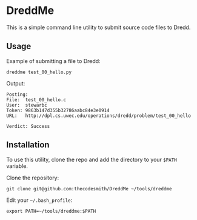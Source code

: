 DreddMe
=======

This is a simple command line utility to submit source code files to Dredd.

Usage
-----

Example of submitting a file to Dredd:

    dreddme test_00_hello.py
    
Output:

    Posting:  
    File:  test_00_hello.c  
    User:  stewarbc  
    Token: 9863b147d355b32786aabc84e3e0914  
    URL:   http://dpl.cs.uwec.edu/operations/dredd/problem/test_00_hello

    Verdict: Success

Installation
------------

To use this utility, clone the repo and add the directory to your `$PATH` variable.

Clone the repository:

    git clone git@github.com:thecodesmith/DreddMe ~/tools/dreddme
    
Edit your `~/.bash_profile`:

    export PATH=~/tools/dreddme:$PATH
